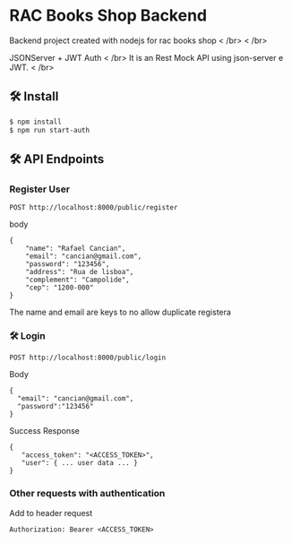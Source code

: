 # RAC Books Shop Backend 
Backend project created with nodejs for rac books shop < /br> < /br>

JSONServer + JWT Auth < /br>
It is an Rest Mock API using json-server e JWT. < /br>

## 🛠️ Install

```bash
$ npm install
$ npm run start-auth
```

## 🛠️ API Endpoints

### Register User
```
POST http://localhost:8000/public/register
```
body 
```
{
    "name": "Rafael Cancian",
    "email": "cancian@gmail.com",
    "password": "123456",
    "address": "Rua de lisboa",
    "complement": "Campolide",
    "cep": "1200-000"
}
```

The name and email are keys to no allow duplicate registera

### 🛠️ Login
```
POST http://localhost:8000/public/login
```
Body
```
{
  "email": "cancian@gmail.com",
  "password":"123456"
}
```
Success Response
```
{
   "access_token": "<ACCESS_TOKEN>",
   "user": { ... user data ... }
}
```

### Other requests with authentication

Add to header request
```
Authorization: Bearer <ACCESS_TOKEN>
```
